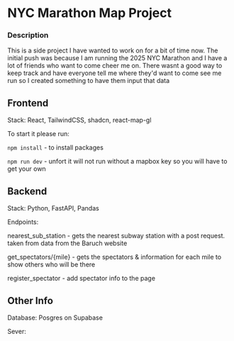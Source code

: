 # NYC Marathon Map Project 

### Description
This is a side project I have wanted to work on for a bit of time now. The initial push was because I am running the 2025 NYC Marathon and I have a lot of friends who want to come cheer me on. There wasnt a good way to keep track and have everyone tell me where they'd want to come see me run so I created something to have them input that data 

## Frontend 
Stack: React, TailwindCSS, shadcn, react-map-gl


To start it please run:

`npm install` - to install packages

`npm run dev` - unfort it will not run without a mapbox key so you will have to get your own

## Backend
Stack: Python, FastAPI, Pandas

Endpoints: 

nearest_sub_station - gets the nearest subway station with a post request. taken from data from the Baruch website

get_spectators/{mile} - gets the spectators & information for each mile to show others who will be there 

register_spectator - add spectator info to the page



## Other Info 
Database: Posgres on Supabase

Sever: <TBD>


